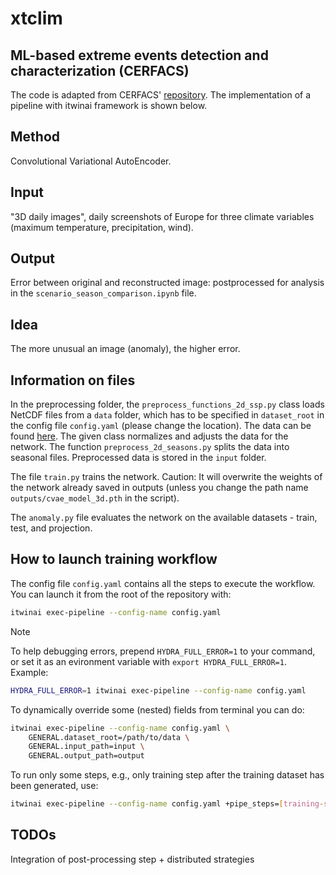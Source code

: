 # xtclim

## ML-based extreme events detection and characterization (CERFACS)

The code is adapted from CERFACS' [repository](https://github.com/cerfacs-globc/xtclim/tree/master).
The implementation of a pipeline with itwinai framework is shown below.

## Method

Convolutional Variational AutoEncoder.

## Input

"3D daily images", daily screenshots of Europe for three climate variables (maximum temperature, precipitation, wind).

## Output

Error between original and reconstructed image: postprocessed for analysis in the `scenario_season_comparison.ipynb` file.

## Idea

The more unusual an image (anomaly), the higher error.

## Information on files

In the preprocessing folder, the `preprocess_functions_2d_ssp.py` class loads NetCDF files from a `data` folder,
which has to be specified in `dataset_root` in the config file `config.yaml` (please change the location).
The data can be found [here](https://b2drop.eudat.eu/s/rtAadDNYDWBkxjJ). The given class normalizes
and adjusts the data for the network. The function `preprocess_2d_seasons.py` splits the data into
seasonal files. Preprocessed data is stored in the `input` folder.

The file `train.py` trains the network. Caution: It will overwrite the weights of the network already
saved in outputs (unless you change the path name `outputs/cvae_model_3d.pth` in the script).

The `anomaly.py` file evaluates the network on the available datasets - train, test, and projection.

## How to launch training workflow

The config file `config.yaml` contains all the steps to execute the workflow.
You can launch it from the root of the repository with:

```bash
itwinai exec-pipeline --config-name config.yaml
```

> [!NOTE]
> To help debugging errors, prepend `HYDRA_FULL_ERROR=1` to your command, or
> set it as an evironment variable with `export HYDRA_FULL_ERROR=1`.
> Example:
>
> ```bash
> HYDRA_FULL_ERROR=1 itwinai exec-pipeline --config-name config.yaml
> ```

To dynamically override some (nested) fields from terminal you can do:

```bash
itwinai exec-pipeline --config-name config.yaml \
    GENERAL.dataset_root=/path/to/data \
    GENERAL.input_path=input \
    GENERAL.output_path=output
```

To run only some steps, e.g., only training step after the training dataset has been generated, use:

```bash
itwinai exec-pipeline --config-name config.yaml +pipe_steps=[training-step]
```

## TODOs

Integration of post-processing step + distributed strategies
